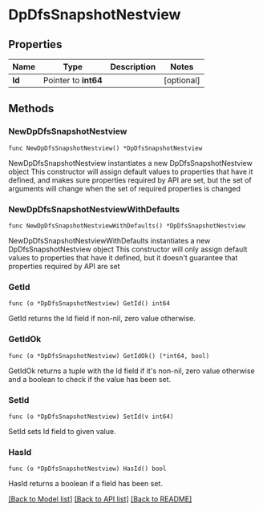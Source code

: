 # DpDfsSnapshotNestview

## Properties

Name | Type | Description | Notes
------------ | ------------- | ------------- | -------------
**Id** | Pointer to **int64** |  | [optional] 

## Methods

### NewDpDfsSnapshotNestview

`func NewDpDfsSnapshotNestview() *DpDfsSnapshotNestview`

NewDpDfsSnapshotNestview instantiates a new DpDfsSnapshotNestview object
This constructor will assign default values to properties that have it defined,
and makes sure properties required by API are set, but the set of arguments
will change when the set of required properties is changed

### NewDpDfsSnapshotNestviewWithDefaults

`func NewDpDfsSnapshotNestviewWithDefaults() *DpDfsSnapshotNestview`

NewDpDfsSnapshotNestviewWithDefaults instantiates a new DpDfsSnapshotNestview object
This constructor will only assign default values to properties that have it defined,
but it doesn't guarantee that properties required by API are set

### GetId

`func (o *DpDfsSnapshotNestview) GetId() int64`

GetId returns the Id field if non-nil, zero value otherwise.

### GetIdOk

`func (o *DpDfsSnapshotNestview) GetIdOk() (*int64, bool)`

GetIdOk returns a tuple with the Id field if it's non-nil, zero value otherwise
and a boolean to check if the value has been set.

### SetId

`func (o *DpDfsSnapshotNestview) SetId(v int64)`

SetId sets Id field to given value.

### HasId

`func (o *DpDfsSnapshotNestview) HasId() bool`

HasId returns a boolean if a field has been set.


[[Back to Model list]](../README.md#documentation-for-models) [[Back to API list]](../README.md#documentation-for-api-endpoints) [[Back to README]](../README.md)


